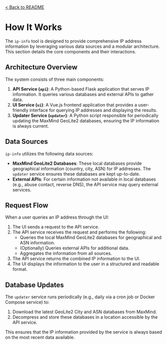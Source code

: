 [< Back to README](../README.md)

# How It Works

The `ip-info` tool is designed to provide comprehensive IP address information by leveraging various data sources and a modular architecture. This section details the core components and their interactions.

## Architecture Overview

The system consists of three main components:

1.  **API Service (`api`)**: A Python-based Flask application that serves IP information. It queries various databases and external APIs to gather data.
2.  **UI Service (`ui`)**: A Vue.js frontend application that provides a user-friendly interface for querying IP addresses and displaying the results.
3.  **Updater Service (`updater`)**: A Python script responsible for periodically updating the MaxMind GeoLite2 databases, ensuring the IP information is always current.

## Data Sources

`ip-info` utilizes the following data sources:

*   **MaxMind GeoLite2 Databases**: These local databases provide geographical information (country, city, ASN) for IP addresses. The `updater` service ensures these databases are kept up-to-date.
*   **External APIs**: For certain information not available in local databases (e.g., abuse contact, reverse DNS), the API service may query external services.

## Request Flow

When a user queries an IP address through the UI:

1.  The UI sends a request to the API service.
2.  The API service receives the request and performs the following:
    *   Queries the local MaxMind GeoLite2 databases for geographical and ASN information.
    *   (Optionally) Queries external APIs for additional data.
    *   Aggregates the information from all sources.
3.  The API service returns the combined IP information to the UI.
4.  The UI displays the information to the user in a structured and readable format.

## Database Updates

The `updater` service runs periodically (e.g., daily via a cron job or Docker Compose service) to:

1.  Download the latest GeoLite2 City and ASN databases from MaxMind.
2.  Decompress and store these databases in a location accessible by the API service.

This ensures that the IP information provided by the service is always based on the most recent data available.